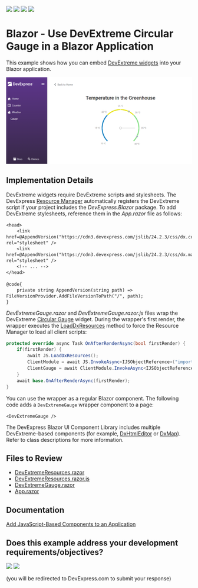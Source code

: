 <!-- default badges list -->
![](https://img.shields.io/endpoint?url=https://codecentral.devexpress.com/api/v1/VersionRange/460853146/24.1.5%2B)
[![](https://img.shields.io/badge/Open_in_DevExpress_Support_Center-FF7200?style=flat-square&logo=DevExpress&logoColor=white)](https://supportcenter.devexpress.com/ticket/details/T1069428)
[![](https://img.shields.io/badge/📖_How_to_use_DevExpress_Examples-e9f6fc?style=flat-square)](https://docs.devexpress.com/GeneralInformation/403183)
[![](https://img.shields.io/badge/💬_Leave_Feedback-feecdd?style=flat-square)](#does-this-example-address-your-development-requirementsobjectives)
<!-- default badges end -->
# Blazor - Use DevExtreme Circular Gauge in a Blazor Application

This example shows how you can embed [DevExtreme widgets](https://js.devexpress.com/Demos/WidgetsGallery/) into your Blazor application.

![Circular Gauge in DevExpress Blazor App](circularGauge.png)

## Implementation Details

DevExtreme widgets require DevExtreme scripts and stylesheets. The DevExpress [Resource Manager](https://docs.devexpress.com/Blazor/DevExpress.Blazor.DxResourceManager) automatically registers the DevExtreme script if your project includes the *DevExpress.Blazor* package. To add DevExtreme stylesheets, reference them in the *App.razor* file as follows:

```Razor
<head>
    <link href=@AppendVersion("https://cdn3.devexpress.com/jslib/24.2.3/css/dx.common.css") rel="stylesheet" />
    <link href=@AppendVersion("https://cdn3.devexpress.com/jslib/24.2.3/css/dx.material.purple.light.compact.css") rel="stylesheet" />
    <!-- ... -->
</head>

@code{
    private string AppendVersion(string path) => FileVersionProvider.AddFileVersionToPath("/", path);
}
```

_DevExtremeGauge.razor_ and _DevExtremeGauge.razor.js_ files wrap the DevExtreme [Circular Gauge](https://js.devexpress.com/Demos/WidgetsGallery/Demo/Gauges/Overview/jQuery/Light/) widget. During the wrapper's first render, the wrapper executes the [LoadDxResources](https://docs.devexpress.com/Blazor/DevExpress.Blazor.DxResourceManager.LoadDxResources(Microsoft.JSInterop.IJSRuntime)?v=24.2) method to force the Resource Manager to load all client scripts:

```csharp
protected override async Task OnAfterRenderAsync(bool firstRender) {
    if(firstRender) {
        await JS.LoadDxResources();
        ClientModule = await JS.InvokeAsync<IJSObjectReference>("import", "./DevExtremeComponents/DevExtremeGauge.razor.js");
        ClientGauge = await ClientModule.InvokeAsync<IJSObjectReference>("initializeGauge", Gauge, DataSource);
    }
    await base.OnAfterRenderAsync(firstRender);
}
```

You can use the wrapper as a regular Blazor component. The following code adds a `DevExtremeGauge` wrapper component to a page:

```Razor
<DevExtremeGauge />
```

The DevExpress Blazor UI Component Library includes multiple DevExtreme-based components (for example, [DxHtmlEditor](https://docs.devexpress.com/Blazor/DevExpress.Blazor.DxHtmlEditor) or [DxMap](https://docs.devexpress.com/Blazor/DevExpress.Blazor.DxMap)). Refer to class descriptions for more information.

## Files to Review

* [DevExtremeResources.razor](./CS/DxtGaugeInBlazor/DevExtremeComponents/DevExtremeGauge.razor)
* [DevExtremeResources.razor.js](./CS/DxtGaugeInBlazor/DevExtremeComponents/DevExtremeGauge.razor.js)
* [DevExtremeGauge.razor](./CS/DxtGaugeInBlazor/Components/Pages/Gauge.razor)
* [App.razor](./CS/DxtGaugeInBlazor/Components/App.razor)

## Documentation

[Add JavaScript-Based Components to an Application](https://docs.devexpress.com/Blazor/403578/common-concepts/add-js-components-to-application)
<!-- feedback -->
## Does this example address your development requirements/objectives?

[<img src="https://www.devexpress.com/support/examples/i/yes-button.svg"/>](https://www.devexpress.com/support/examples/survey.xml?utm_source=github&utm_campaign=blazor-use-devextreme-circular-gauge&~~~was_helpful=yes) [<img src="https://www.devexpress.com/support/examples/i/no-button.svg"/>](https://www.devexpress.com/support/examples/survey.xml?utm_source=github&utm_campaign=blazor-use-devextreme-circular-gauge&~~~was_helpful=no)

(you will be redirected to DevExpress.com to submit your response)
<!-- feedback end -->
